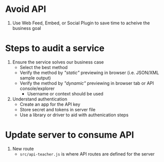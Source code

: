 # Avoid API
1. Use Web Feed, Embed, or Social Plugin to save time to acheive the business goal

# Steps to audit a service
1. Ensure the service solves our business case
	* Select the best method
	* Verify the method by *"static"* previewing in browser (i.e. JSON/XML sample output)
	* Verify the method by *"dynamic"* previewing in browser tab or API console/explorer
		* Username or context should be used
1. Understand authentication
	* Create an app for the API key
	* Store secret and tokens in server file
	* Use a library or driver to aid with authenication steps

# Update server to consume API
1. New route
	* `src/api-teacher.js` is where API routes are defined for the server
